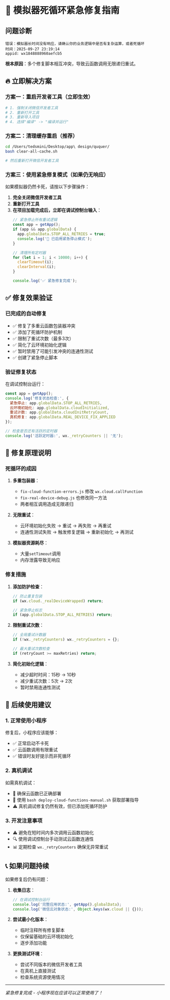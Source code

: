 # 🚨 模拟器死循环紧急修复指南

## 问题诊断
```
错误：模拟器长时间没有响应，请确认你的业务逻辑中是否有复杂运算，或者死循环
时间：2025-09-27 23:19:14
appid: wx1848888960aefcb5
```

**根本原因**：多个修复脚本相互冲突，导致云函数调用无限递归重试。

## 🔥 立即解决方案

### 方案一：重启开发者工具（立即生效）
```bash
# 1. 强制关闭微信开发者工具
# 2. 重新打开工具
# 3. 重新导入项目
# 4. 选择"编译" -> "编译并运行"
```

### 方案二：清理缓存重启（推荐）
```bash
cd /Users/tedsmini/Desktop/app\ design/ququer/
bash clear-all-cache.sh

# 然后重新打开微信开发者工具
```

### 方案三：使用紧急修复模式（如果仍无响应）
如果模拟器仍然卡死，请按以下步骤操作：

1. **完全关闭微信开发者工具**
2. **重新打开工具**
3. **在项目加载完成后，立即在调试控制台输入**：
   ```javascript
   // 紧急停止所有重试逻辑
   const app = getApp();
   if (app && app.globalData) {
     app.globalData.STOP_ALL_RETRIES = true;
     console.log('🚨 已启用紧急停止模式');
   }
   
   // 清理所有定时器
   for (let i = 1; i < 10000; i++) {
     clearTimeout(i);
     clearInterval(i);
   }
   
   console.log('✅ 紧急修复完成');
   ```

## ✅ 修复效果验证

### 已完成的自动修复
- ✅ 修复了多重云函数包装器冲突
- ✅ 添加了死循环防护机制  
- ✅ 限制了重试次数（最多3次）
- ✅ 简化了云环境初始化逻辑
- ✅ 暂时禁用了可能引发冲突的连通性测试
- ✅ 创建了紧急停止脚本

### 验证修复状态
在调试控制台运行：
```javascript
const app = getApp();
console.log('修复状态检查:', {
  紧急停止: app.globalData.STOP_ALL_RETRIES,
  云环境初始化: app.globalData.cloudInitialized,
  重试计数: app.globalData.cloudInitRetryCount,
  真机修复: app.globalData.REAL_DEVICE_FIX_APPLIED
});

// 检查是否还有活跃的定时器
console.log('活跃定时器:', wx._retryCounters || '无');
```

## 🔧 修复原理说明

### 死循环的成因
1. **多重包装器**：
   - `fix-cloud-function-errors.js` 修改 `wx.cloud.callFunction`
   - `fix-real-device-debug.js` 也修改同一方法
   - 两者相互调用造成无限递归

2. **无限重试**：
   - 云环境初始化失败 → 重试 → 再失败 → 再重试
   - 连通性测试失败 → 触发修复逻辑 → 重新初始化 → 再测试

3. **模拟器资源耗尽**：
   - 大量`setTimeout`调用
   - 内存泄露导致无响应

### 修复措施
1. **添加防护检查**：
   ```javascript
   // 防止重复包装
   if (wx.cloud._realDeviceWrapped) return;
   
   // 紧急停止标志
   if (app.globalData.STOP_ALL_RETRIES) return;
   ```

2. **限制重试次数**：
   ```javascript
   // 全局重试计数器
   if (!wx._retryCounters) wx._retryCounters = {};
   
   // 最大重试次数检查
   if (retryCount >= maxRetries) return;
   ```

3. **简化初始化逻辑**：
   - 减少超时时间：15秒 → 10秒
   - 减少重试次数：5次 → 2次  
   - 暂时禁用连通性测试

## 🎯 后续使用建议

### 1. 正常使用小程序
修复后，小程序应该能够：
- ✅ 正常启动不卡死
- ✅ 云函数调用有限重试
- ✅ 错误时友好提示而非死循环

### 2. 真机调试
如需真机调试：
- 📱 确保云函数已正确部署
- 🔄 使用 `bash deploy-cloud-functions-manual.sh` 获取部署指导
- ⚠️ 真机调试修复仍然有效，但已添加死循环防护

### 3. 开发注意事项
- ⚠️ 避免在短时间内多次调用云函数初始化
- 🔍 使用调试控制台手动测试云函数连通性
- 📊 定期检查 `wx._retryCounters` 确保无异常重试

## 📞 如果问题持续

如果修复后仍有问题：

1. **收集日志**：
   ```javascript
   // 在调试控制台运行
   console.log('完整应用状态:', getApp().globalData);
   console.log('微信云对象状态:', Object.keys(wx.cloud || {}));
   ```

2. **尝试最小化版本**：
   - 临时注释所有修复脚本
   - 仅保留基础的云环境初始化
   - 逐步添加功能

3. **更换测试环境**：
   - 尝试不同版本的微信开发者工具
   - 在真机上直接测试
   - 检查系统资源使用情况

---

*紧急修复完成 - 小程序现在应该可以正常使用了！*
